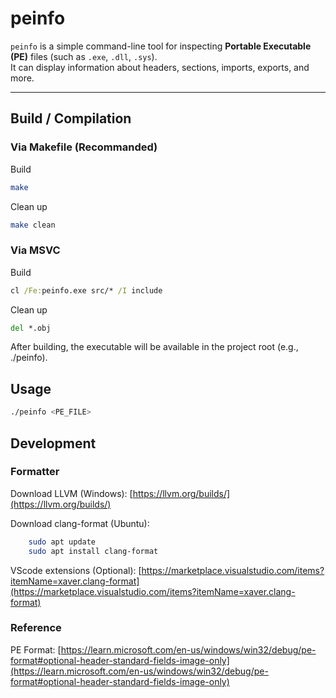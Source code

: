 # peinfo

`peinfo` is a simple command-line tool for inspecting **Portable Executable (PE)** files (such as `.exe`, `.dll`, `.sys`).  
It can display information about headers, sections, imports, exports, and more.


---

## Build / Compilation
### Via Makefile (Recommanded)

Build
```bash
make
```

Clean up
```bash
make clean
```

### Via MSVC
Build
```cmd
cl /Fe:peinfo.exe src/* /I include
```

Clean up
```cmd
del *.obj
```

After building, the executable will be available in the project root (e.g., ./peinfo).

## Usage
```sh
./peinfo <PE_FILE>
```

## Development

### Formatter

Download LLVM (Windows): [https://llvm.org/builds/](https://llvm.org/builds/)

Download clang-format (Ubuntu):
```sh
    sudo apt update
    sudo apt install clang-format
```

VScode extensions (Optional): [https://marketplace.visualstudio.com/items?itemName=xaver.clang-format](https://marketplace.visualstudio.com/items?itemName=xaver.clang-format)

### Reference
PE Format: [https://learn.microsoft.com/en-us/windows/win32/debug/pe-format#optional-header-standard-fields-image-only](https://learn.microsoft.com/en-us/windows/win32/debug/pe-format#optional-header-standard-fields-image-only)